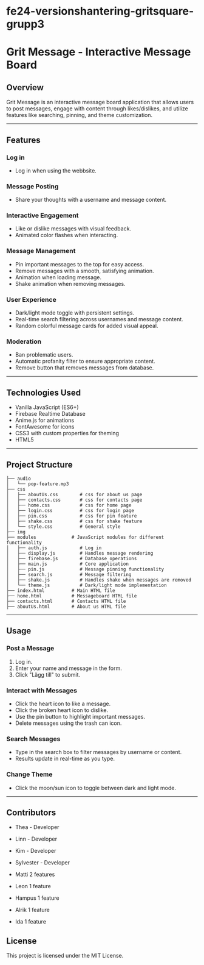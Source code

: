 # fe24-versionshantering-gritsquare-grupp3

# Grit Message - Interactive Message Board

## Overview
Grit Message is an interactive message board application that allows users to post messages, engage with content through likes/dislikes, and utilize features like searching, pinning, and theme customization.

---

## Features
### Log in
- Log in when using the webbsite.

### Message Posting
- Share your thoughts with a username and message content.

### Interactive Engagement
- Like or dislike messages with visual feedback.
- Animated color flashes when interacting.

### Message Management
- Pin important messages to the top for easy access.
- Remove messages with a smooth, satisfying animation.
- Animation when loading message.
- Shake animation when removing messages.

### User Experience
- Dark/light mode toggle with persistent settings.
- Real-time search filtering across usernames and message content.
- Random colorful message cards for added visual appeal.

### Moderation
- Ban problematic users.
- Automatic profanity filter to ensure appropriate content.
- Remove button that removes messages from database.

---

## Technologies Used
- Vanilla JavaScript (ES6+)
- Firebase Realtime Database
- Anime.js for animations
- FontAwesome for icons
- CSS3 with custom properties for theming
- HTML5

---

## Project Structure
```
├── audio
│   └── pop-feature.mp3
├── css
│   ├── aboutUs.css        # css for about us page
│   ├── contacts.css       # css for contacts page
│   ├── home.css           # css for home page
│   ├── login.css          # css for login page
│   ├── pin.css            # css for pin feature
│   ├── shake.css          # css for shake feature
│   └── style.css          # General style
├── img
├── modules             # JavaScript modules for different functionality
│   ├── auth.js            # Log in
│   ├── display.js         # Handles message rendering
│   ├── firebase.js        # Database operations
│   ├── main.js            # Core application
│   ├── pin.js             # Message pinning functionality
│   ├── search.js          # Message filtering
│   ├── shake.js           # Handles shake when messages are removed
│   └── theme.js           # Dark/light mode implementation
├── index.html          # Main HTML file
├── home.html           # Messageboard HTML file
├── contacts.html       # Contacts HTML file
├── aboutUs.html        # About us HTML file
```

---

## Usage
### Post a Message
1. Log in.
2. Enter your name and message in the form.
3. Click "Lägg till" to submit.

### Interact with Messages
- Click the heart icon to like a message.
- Click the broken heart icon to dislike.
- Use the pin button to highlight important messages.
- Delete messages using the trash can icon.

### Search Messages
- Type in the search box to filter messages by username or content.
- Results update in real-time as you type.

### Change Theme
- Click the moon/sun icon to toggle between dark and light mode.

---

## Contributors
- Thea - Developer
- Linn - Developer
- Kim - Developer
- Sylvester - Developer

- Matti 2 features
- Leon 1 feature
- Hampus 1 feature
- Alrik 1 feature
- Ida 1 feature

## License
This project is licensed under the MIT License.

